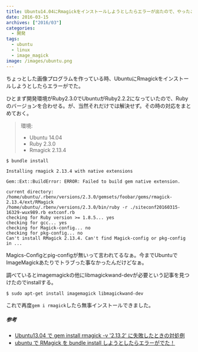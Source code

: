 ```yaml
---
title: Ubuntu14.04にRmagickをインストールしようとしたらエラーが出たので、やったことメモ
date: 2016-03-15
archives: ["2016/03"]
categories:
  - 開発
tags:
  - ubuntu
  - linux
  - image_magick
image: /images/ubuntu.png
---
```

ちょっとした画像プログラムを作っている時、UbuntuにRmagickをインストールしようとしたらエラーがでた。

<!--more-->

ひとまず開発環境がRuby2.3.0でUbuntuがRuby2.2.2になっていたので、Rubyのバージョンを合わせる。が、当然それだけでは解決せず。その時の対応をまとめておく。

> 環境:
>
> * Ubuntu 14.04
> * Ruby 2.3.0
> * Rmagick 2.13.4

```
$ bundle install

Installing rmagick 2.13.4 with native extensions

Gem::Ext::BuildError: ERROR: Failed to build gem native extension.

current directory: /home/ubuntu/.rbenv/versions/2.3.0/gemsets/foobar/gems/rmagick-2.13.4/ext/RMagick
/home/ubuntu/.rbenv/versions/2.3.0/bin/ruby -r ./siteconf20160315-16329-wux989.rb extconf.rb
checking for Ruby version >= 1.8.5... yes
checking for gcc... yes
checking for Magick-config... no
checking for pkg-config... no
Can't install RMagick 2.13.4. Can't find Magick-config or pkg-config in ...
```
Magics-Configとpig-configが無いって言われてるなぁ。今までUbuntuでImageMagickあたりでトラブった事なかったんだけどなぁ。

調べているとimagemagickの他にlibmagickwand-devが必要という記事を見つけたのでinstallする。

```
$ sudo apt-get install imagemagick libmagickwand-dev
```

これで再度`gem i rmagick`したら無事インストールできました。

##### 参考

* [Ubuntu13.04 で gem install rmagick -v '2.13.2' に失敗したときの対処例](https://d.hatena.ne.jp/kitokitoki/20130714/p3)
* [ubuntu で RMagick を bundle install しようとしたらエラーがでた！](https://qiita.com/16bitidol/items/af58dc910693c665d585)
